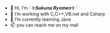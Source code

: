 - 👋 Hi, I’m 𓆩✞𝑺𝒖𝒌𝒖𝒏𝒂 𝑹𝒚𝒐𝒎𝒆𝒏✞𓆪
- 👀 I’m working with C,C++,VB.net and Csharp
- 🌱 I’m currently learning Java
- 📫 you can reach me on my mail
